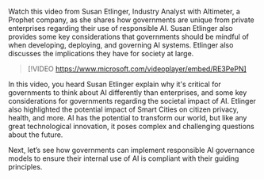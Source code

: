 Watch this video from Susan Etlinger, Industry Analyst with Altimeter, a Prophet company, as she shares how governments are unique from private enterprises regarding their use of responsible AI. Susan Etlinger also provides some key considerations that governments should be mindful of when developing, deploying, and governing AI systems. Etlinger also discusses the implications they have for society at large.

> [!VIDEO https://www.microsoft.com/videoplayer/embed/RE3PePN]

In this video, you heard Susan Etlinger explain why it's critical for governments to think about AI differently than enterprises, and some key considerations for governments regarding the societal impact of AI. Etlinger also highlighted the potential impact of Smart Cities on citizen privacy, health, and more. AI has the potential to transform our world, but like any great technological innovation, it poses complex and challenging questions about the future.

Next, let’s see how governments can implement responsible AI governance models to ensure their internal use of AI is compliant with their guiding principles.
